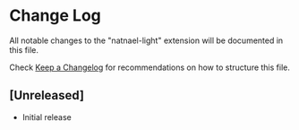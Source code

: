 # Change Log

All notable changes to the "natnael-light" extension will be documented in this file.

Check [Keep a Changelog](http://keepachangelog.com/) for recommendations on how to structure this file.

## [Unreleased]

- Initial release
